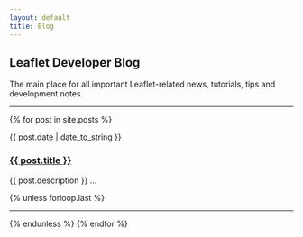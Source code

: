 ```yaml
---
layout: default
title: Blog
---
```


## Leaflet Developer Blog

The main place for all important Leaflet-related news, tutorials, tips and development notes.

---

{% for post in site.posts %}
<div class="clearfix">
	<div class="span-3 post-date">
		{{ post.date | date_to_string }}
	</div>
	<div class="span-17 last">
		<h3 class="post-title"><a href="{{ post.url | replace_first: '/', '' }}">{{ post.title }}</a></h3>
		<p>{{ post.description }} <span class="quiet">&hellip;</span></p>
	</div>
</div>
{% unless forloop.last %}<hr />{% endunless %}
{% endfor %}
